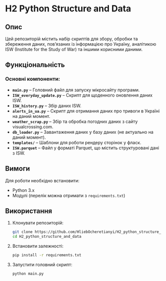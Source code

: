 # H2 Python Structure and Data  

## Опис  
Цей репозиторій містить набір скриптів для збору, обробки та збереження даних, пов’язаних із інформацією про Україну, аналітикою ISW (Institute for the Study of War) та іншими корисними даними.  

## Функціональність  
### Основні компоненти:  
- **`main.py`** – Головний файл для запуску мікросайту програми.  
- **`ISW_everyday_update.py`** – Скрипт для щоденного оновлення даних ISW.  
- **`ISW_history.py`** – Збір даних ISW.  
- **`alerts_in_ua.py`** – Скрипт для отримання даних про тривоги в Україні на даний момент.  
- **`weather_scrap.py`** – Збір та обробка погодних даних з сайту visualcrossing.com.  
- **`db_loader.py`** – Завантаження даних у базу даних (не актуально на даний момент).  
- **`templates/`** – Шаблони для роботи рендеру сторінок у фласк.  
- **`ISW.parquet`** – Файл у форматі Parquet, що містить структуровані дані з ISW.  

## Вимоги  
Для роботи необхідно встановити:  
- Python 3.x  
- Модулі (перелік можна отримати з `requirements.txt`)  

## Використання  
1. Клонувати репозиторій:  
   ```bash
   git clone https://github.com/HliebOcheretianyi/H2_python_structure_and_data.git  
   cd H2_python_structure_and_data  
   ```  
2. Встановити залежності:  
   ```bash
   pip install -r requirements.txt  
   ```  
3. Запустити головний скрипт:  
   ```bash
   python main.py  
   ```  
